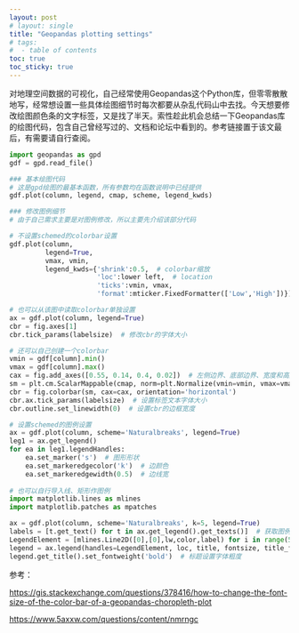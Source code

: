 ```yaml
---
layout: post
# layout: single
title: "Geopandas plotting settings"
# tags:
#  - table of contents
toc: true
toc_sticky: true
---
```


对地理空间数据的可视化，自己经常使用Geopandas这个Python库，但零零散散地写，经常想设置一些具体绘图细节时每次都要从杂乱代码山中去找。今天想要修改绘图颜色条的文字标签，又是找了半天。索性趁此机会总结一下Geopandas库的绘图代码，包含自己曾经写过的、文档和论坛中看到的。参考链接置于该文最后，有需要请自行查阅。

```python
import geopandas as gpd
gdf = gpd.read_file()

### 基本绘图代码
# 这是gpd绘图的最基本函数，所有参数均在函数说明中已经提供
gdf.plot(column, legend, cmap, scheme, legend_kwds)

### 修改图例细节
# 由于自己需求主要是对图例修改，所以主要先介绍该部分代码

# 不设置schemed的colorbar设置
gdf.plot(column, 
         legend=True, 
         vmax, vmin,
         legend_kwds={'shrink':0.5,  # colorbar缩放
                      'loc':lower left,  # location
                      'ticks':vmin, vmax,
                      'format':mticker.FixedFormatter(['Low','High'])})  # 设置对应ticks的文字标签

# 也可以从该图中读取colorbar单独设置
ax = gdf.plot(column, legend=True)
cbr = fig.axes[1] 
cbr.tick_params(labelsize)  # 修改cbr的字体大小

# 还可以自己创建一个colorbar
vmin = gdf[column].min()
vmax = gdf[column].max()
cax = fig.add_axes([0.55, 0.14, 0.4, 0.02])  # 左侧边界、底部边界、宽度和高度
sm = plt.cm.ScalarMappable(cmap, norm=plt.Normalize(vmin=vmin, vmax=vmax))
cbr = fig.colorbar(sm, cax=cax, orientation='horizontal')
cbr.ax.tick_params(labelsize)  # 设置标签文本字体大小
cbr.outline.set_linewidth(0)  # 设置cbr的边框宽度

# 设置schemed的图例设置
ax = gdf.plot(column, scheme='Naturalbreaks', legend=True)
leg1 = ax.get_legend()
for ea in leg1.legendHandles:
    ea.set_marker('s')  # 图形形状
    ea.set_markeredgecolor('k')  # 边颜色
    ea.set_markeredgewidth(0.5)  # 边线宽
    
# 也可以自行导入线、矩形作图例
import matplotlib.lines as mlines
import matplotlib.patches as mpatches

ax = gdf.plot(column, scheme='Naturalbreaks', k=5, legend=True)
labels = [t.get_text() for t in ax.get_legend().get_texts()]  # 获取图例中的文本
LegendElement = [mlines.Line2D([0],[0],lw,color,label) for i in range(5)]  # 为文本设置线形状、线宽和颜色，5是分类数量k
legend = ax.legend(handles=LegendElement, loc, title, fontsize, title_fontsize, frameon, shadow)
legend.get_title().set_fontweight('bold')  # 标题设置字体粗度
```

参考：

https://gis.stackexchange.com/questions/378416/how-to-change-the-font-size-of-the-color-bar-of-a-geopandas-choropleth-plot

https://www.5axxw.com/questions/content/nmrngc